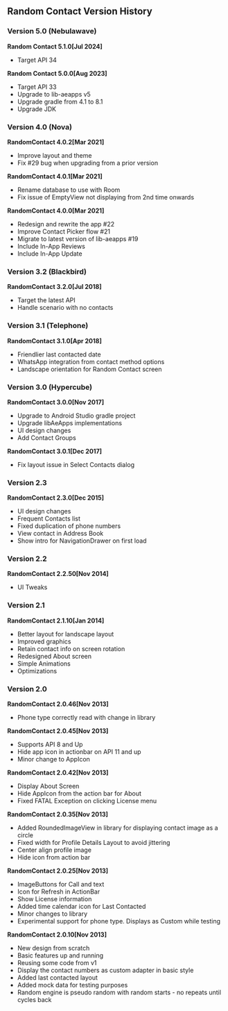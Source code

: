 ## Random Contact Version History

### Version 5.0 (Nebulawave)
**Random Contact 5.1.0[Jul 2024]**
- Target API 34

**Random Contact 5.0.0[Aug 2023]**
 - Target API 33
 - Upgrade to lib-aeapps v5
 - Upgrade gradle from 4.1 to 8.1
 - Upgrade JDK

### Version 4.0 (Nova)
**RandomContact 4.0.2[Mar 2021]**
 - Improve layout and theme
 - Fix #29 bug when upgrading from a prior version 
 
**RandomContact 4.0.1[Mar 2021]**
 - Rename database to use with Room
 - Fix issue of EmptyView not displaying from 2nd time onwards

**RandomContact 4.0.0[Mar 2021]**
 - Redesign and rewrite the app #22
 - Improve Contact Picker flow #21
 - Migrate to latest version of lib-aeapps #19
 - Include In-App Reviews
 - Include In-App Update

### Version 3.2 (Blackbird)
**RandomContact 3.2.0[Jul 2018]**
 - Target the latest API
 - Handle scenario with no contacts

### Version 3.1 (Telephone)
**RandomContact 3.1.0[Apr 2018]**
 - Friendlier last contacted date
 - WhatsApp integration from contact method options
 - Landscape orientation for Random Contact screen

### Version 3.0 (Hypercube)
**RandomContact 3.0.0[Nov 2017]**
 - Upgrade to Android Studio gradle project
 - Upgrade libAeApps implementations
 - UI design changes
 - Add Contact Groups
 
**RandomContact 3.0.1[Dec 2017]**
 - Fix layout issue in Select Contacts dialog

### Version 2.3
**RandomContact 2.3.0[Dec 2015]**
 -	UI design changes
 -	Frequent Contacts list
 -	Fixed duplication of phone numbers
 -	View contact in Address Book
 -	Show intro for NavigationDrawer on first load

### Version 2.2
**RandomContact 2.2.50[Nov 2014]**
 -	UI Tweaks

### Version 2.1
**RandomContact 2.1.10[Jan 2014]**
 -	Better layout for landscape layout
 -	Improved graphics
 -	Retain contact info on screen rotation
 - 	Redesigned About screen
 -	Simple Animations
 -	Optimizations

### Version 2.0
**RandomContact 2.0.46[Nov 2013]**
 -	Phone type correctly read with change in library

**RandomContact 2.0.45[Nov 2013]**
 -	Supports API 8 and Up
 -	Hide app icon in actionbar on API 11 and up
 -	Minor change to AppIcon
 
**RandomContact 2.0.42[Nov 2013]**
  -	Display About Screen
  -	Hide AppIcon from the action bar for About
  -	Fixed FATAL Exception on clicking License menu

**RandomContact 2.0.35[Nov 2013]**
 -	Added RoundedImageView in library for displaying contact image as a circle
 -	Fixed width for Profile Details Layout to avoid jittering 
 -	Center align profile image
 -	Hide icon from action bar
 
**RandomContact 2.0.25[Nov 2013]**
 - 	ImageButtons for Call and text
 -	Icon for Refresh in ActionBar
 -	Show License information
 -	Added time calendar icon for Last Contacted
 -	Minor changes to library
 -	Experimental support for phone type. Displays as Custom while testing
 
**RandomContact 2.0.10[Nov 2013]**
 -	New design from scratch
 - 	Basic features up and running
 -	Reusing some code from v1
 -	Display the contact numbers as custom adapter in basic style
 -	Added last contacted layout
 -	Added mock data for testing purposes
 -	Random engine is pseudo random with random starts - no repeats until cycles back